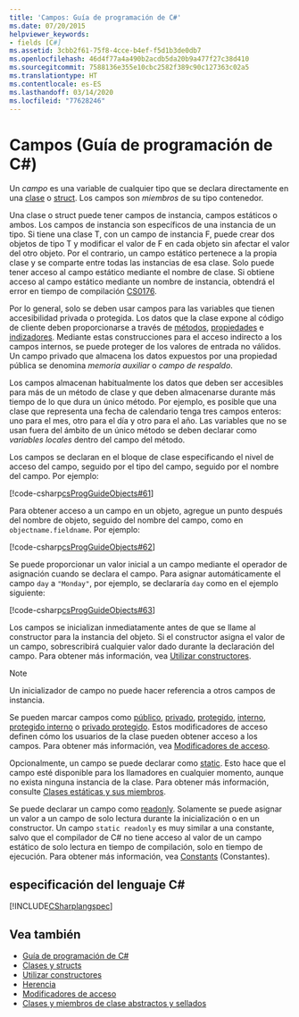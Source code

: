 ```yaml
---
title: 'Campos: Guía de programación de C#'
ms.date: 07/20/2015
helpviewer_keywords:
- fields [C#]
ms.assetid: 3cbb2f61-75f8-4cce-b4ef-f5d1b3de0db7
ms.openlocfilehash: 46d4f77a4a490b2acdb5da20b9a477f27c38d410
ms.sourcegitcommit: 7588136e355e10cbc2582f389c90c127363c02a5
ms.translationtype: HT
ms.contentlocale: es-ES
ms.lasthandoff: 03/14/2020
ms.locfileid: "77628246"
---
```

# <a name="fields-c-programming-guide"></a>Campos (Guía de programación de C#)

Un *campo* es una variable de cualquier tipo que se declara directamente en una [clase](../../language-reference/keywords/class.md) o [struct](../../language-reference/builtin-types/struct.md). Los campos son *miembros* de su tipo contenedor.

Una clase o struct puede tener campos de instancia, campos estáticos o ambos. Los campos de instancia son específicos de una instancia de un tipo. Si tiene una clase T, con un campo de instancia F, puede crear dos objetos de tipo T y modificar el valor de F en cada objeto sin afectar el valor del otro objeto. Por el contrario, un campo estático pertenece a la propia clase y se comparte entre todas las instancias de esa clase. Solo puede tener acceso al campo estático mediante el nombre de clase. Si obtiene acceso al campo estático mediante un nombre de instancia, obtendrá el error en tiempo de compilación [CS0176](../../misc/cs0176.md).

Por lo general, solo se deben usar campos para las variables que tienen accesibilidad privada o protegida. Los datos que la clase expone al código de cliente deben proporcionarse a través de [métodos](./methods.md), [propiedades](./properties.md) e [indizadores](../indexers/index.md). Mediante estas construcciones para el acceso indirecto a los campos internos, se puede proteger de los valores de entrada no válidos. Un campo privado que almacena los datos expuestos por una propiedad pública se denomina *memoria auxiliar* o *campo de respaldo*.

Los campos almacenan habitualmente los datos que deben ser accesibles para más de un método de clase y que deben almacenarse durante más tiempo de lo que dura un único método. Por ejemplo, es posible que una clase que representa una fecha de calendario tenga tres campos enteros: uno para el mes, otro para el día y otro para el año. Las variables que no se usan fuera del ámbito de un único método se deben declarar como *variables locales* dentro del campo del método.

Los campos se declaran en el bloque de clase especificando el nivel de acceso del campo, seguido por el tipo del campo, seguido por el nombre del campo. Por ejemplo:

[!code-csharp[csProgGuideObjects#61](~/samples/snippets/csharp/VS_Snippets_VBCSharp/csProgGuideObjects/CS/Objects.cs#61)]

Para obtener acceso a un campo en un objeto, agregue un punto después del nombre de objeto, seguido del nombre del campo, como en `objectname.fieldname`. Por ejemplo:

[!code-csharp[csProgGuideObjects#62](~/samples/snippets/csharp/VS_Snippets_VBCSharp/csProgGuideObjects/CS/Objects.cs#62)]

Se puede proporcionar un valor inicial a un campo mediante el operador de asignación cuando se declara el campo. Para asignar automáticamente el campo `day` a `"Monday"`, por ejemplo, se declararía `day` como en el ejemplo siguiente:

[!code-csharp[csProgGuideObjects#63](~/samples/snippets/csharp/VS_Snippets_VBCSharp/csProgGuideObjects/CS/Objects.cs#63)]

Los campos se inicializan inmediatamente antes de que se llame al constructor para la instancia del objeto. Si el constructor asigna el valor de un campo, sobrescribirá cualquier valor dado durante la declaración del campo. Para obtener más información, vea [Utilizar constructores](./using-constructors.md).

> [!NOTE]
> Un inicializador de campo no puede hacer referencia a otros campos de instancia.

Se pueden marcar campos como [público](../../language-reference/keywords/public.md), [privado](../../language-reference/keywords/private.md), [protegido](../../language-reference/keywords/protected.md), [interno](../../language-reference/keywords/internal.md), [protegido interno](../../language-reference/keywords/protected-internal.md) o [privado protegido](../../language-reference/keywords/private-protected.md). Estos modificadores de acceso definen cómo los usuarios de la clase pueden obtener acceso a los campos. Para obtener más información, vea [Modificadores de acceso](./access-modifiers.md).

Opcionalmente, un campo se puede declarar como [static](../../language-reference/keywords/static.md). Esto hace que el campo esté disponible para los llamadores en cualquier momento, aunque no exista ninguna instancia de la clase. Para obtener más información, consulte [Clases estáticas y sus miembros](./static-classes-and-static-class-members.md).

Se puede declarar un campo como [readonly](../../language-reference/keywords/readonly.md). Solamente se puede asignar un valor a un campo de solo lectura durante la inicialización o en un constructor. Un campo `static readonly` es muy similar a una constante, salvo que el compilador de C# no tiene acceso al valor de un campo estático de solo lectura en tiempo de compilación, solo en tiempo de ejecución. Para obtener más información, vea [Constants](./constants.md) (Constantes).

## <a name="c-language-specification"></a>especificación del lenguaje C#

[!INCLUDE[CSharplangspec](~/includes/csharplangspec-md.md)]

## <a name="see-also"></a>Vea también

- [Guía de programación de C#](../index.md)
- [Clases y structs](./index.md)
- [Utilizar constructores](./using-constructors.md)
- [Herencia](./inheritance.md)
- [Modificadores de acceso](./access-modifiers.md)
- [Clases y miembros de clase abstractos y sellados](./abstract-and-sealed-classes-and-class-members.md)
